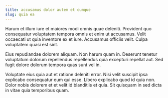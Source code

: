 ```yaml
---
title: accusamus dolor autem et cumque
slug: quia ea
---
```


Harum et illum iure et maiores modi omnis quae deleniti. Provident quo consequatur voluptatem tempora omnis et enim ut accusamus. Velit occaecati ut quia inventore ex et iure. Accusamus officiis velit. Culpa voluptatem quasi est sint.

Eius repudiandae dolorem aliquam. Non harum quam in. Deserunt tenetur voluptatum dolorum repellendus repellendus quia excepturi repellat aut. Sed fugit dolore dolorum tempora quas sunt vel in.

Voluptate eius quia aut et ratione deleniti error. Nisi velit suscipit ipsa explicabo consequatur eum qui esse. Libero explicabo quod id quia non. Dolor nobis dolorem et et velit id blanditiis et quia. Sit quisquam in sed dicta in vitae quia temporibus quam.
